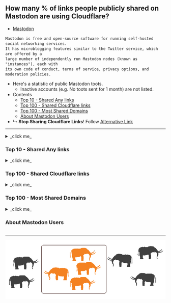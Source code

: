 ## How many % of links people publicly shared on Mastodon are using Cloudflare?


- [Mastodon](https://en.wikipedia.org/wiki/Mastodon_(software))
```
Mastodon is free and open-source software for running self-hosted social networking services. 
It has microblogging features similar to the Twitter service, which are offered by a 
large number of independently run Mastodon nodes (known as "instances"), each with 
its own code of conduct, terms of service, privacy options, and moderation policies.
```


- Here's a statistic of public Mastodon toots.
  - Inactive accounts (e.g. No toots sent for 1 month) are not listed.
- Contents
  - [Top 10 - Shared Any links](cloudflared_shared_mastodon.md#top-10-shared-any-links)
  - [Top 100 - Shared Cloudflare links](cloudflared_shared_mastodon.md#top-100-shared-cloudflare-links)
  - [Top 100 - Most Shared Domains](cloudflared_shared_mastodon.md#top-100-most-shared-domains)
  - [About Mastodon Users](cloudflared_shared_mastodon.md#about-mastodon-users)
- ↳ **Stop Sharing Cloudflare Links**! Follow [Alternative Link](service.altlink.md)

----


<details>
<summary>_click me_

### Top 10 - Shared Any links
</summary>

[//]: # (do not edit this line start; t1)

| # | Mastodon User | Links |
| --- | --- | --- |
| 1 | obapom@pawoo.net | 11,653 |
| 2 | UnitooWebRadio@botsin.space | 11,291 |
| 3 | amb_noticias@botsin.space | 9,302 |
| 4 | Femrevvnr@mastodon.social | 7,693 |
| 5 | libridaleggere@mastodon.cloud | 5,671 |
| 6 | gitcomteam@mastodon.social | 4,528 |
| 7 | TechNews@aspiechattr.me | 4,515 |
| 8 | joukyunews@mstdn.jp | 4,462 |
| 9 | itnewsbot@schleuss.online | 4,457 |
| 10 | newpom@pomdon.work | 4,397 |

[//]: # (do not edit this line end)

</details>


<details>
<summary>_click me_

### Top 100 - Shared Cloudflare links
</summary>

[//]: # (do not edit this line start; t2)

| # | Mastodon User | Links |
| --- | --- | --- |
| 1 | amb_noticias@botsin.space | 9,298 |
| 2 | joukyunews@mstdn.jp | 4,462 |
| 3 | obapom@pawoo.net | 4,408 |
| 4 | publico_bot@newsbots.eu | 4,230 |
| 5 | CryptoBot@aspiechattr.me | 2,984 |
| 6 | covid_stats@mastodon.cloud | 2,639 |
| 7 | hn50@social.lansky.name | 2,452 |
| 8 | elnacionalcat_bot@newsbots.eu | 2,420 |
| 9 | hnbot@me.ns.ci | 2,316 |
| 10 | TechNews@aspiechattr.me | 2,116 |
| 11 | elpuntavui@mastodont.cat | 2,089 |
| 12 | lemonde@newsbots.eu | 1,978 |
| 13 | thaitechfeed@mastodon.in.th | 1,713 |
| 14 | hn100@social.lansky.name | 1,618 |
| 15 | itnewsbot@schleuss.online | 1,516 |
| 16 | hn100@botsin.space | 1,499 |
| 17 | DDMEXICO@mastodon.social | 1,257 |
| 18 | KurumiBot@b.z0ne.social | 1,230 |
| 19 | army@propulse.club | 1,052 |
| 20 | hackernews@die-partei.social | 1,033 |
| 21 | SinonBot@b.z0ne.social | 1,018 |
| 22 | AraAraBot@freecumextremist.com | 967 |
| 23 | NaturalNews@brighteon.social | 912 |
| 24 | SweetPony@equestria.social | 911 |
| 25 | telesur_es@newsbots.eu | 895 |
| 26 | gamesense@mastodon.social | 820 |
| 27 | PonyPics@equestria.social | 817 |
| 28 | EUwatch@newsbots.eu | 810 |
| 29 | techcrunch@chaosphere.hostdon.jp | 801 |
| 30 | epochtimes_jp_bot@www.i-kaohsiung.com | 760 |
| 31 | hnbot@botsin.space | 756 |
| 32 | naciodigital_bot@newsbots.eu | 750 |
| 33 | mauthausengusen@slippy.xyz | 713 |
| 34 | misaka86@pawoo.net | 709 |
| 35 | Wn00Japan@pawoo.net | 691 |
| 36 | johndolph@noagendasocial.com | 658 |
| 37 | johndolph@brighteon.social | 656 |
| 38 | GradientBot@botsin.space | 655 |
| 39 | thepressproject@libretooth.gr | 653 |
| 40 | PolBegov@newsbots.eu | 644 |
| 41 | shietka@mastodon.social | 635 |
| 42 | ithome@hello.2heng.xin | 630 |
| 43 | gigazine@chaosphere.hostdon.jp | 624 |
| 44 | CKsTechnologyNews@mastodon.social | 594 |
| 45 | coverart@botsin.space | 593 |
| 46 | Stripey@botsin.space | 583 |
| 47 | FOXNews_LatestHeadlines@noc.social | 580 |
| 48 | hugbot@neckbeard.xyz | 574 |
| 49 | BBCPersianNewsBot@aleph.land | 571 |
| 50 | theregister@bots.franssen.xyz | 551 |
| 51 | tugatech@mastodon.social | 531 |
| 52 | hn250@social.lansky.name | 528 |
| 53 | deviantdomme@switter.at | 494 |
| 54 | HunDriverWidow@freeatlantis.com | 485 |
| 55 | blendernation@botsin.space | 485 |
| 56 | AlexJones@brighteon.social | 468 |
| 57 | politico_eu_bot@newsbots.eu | 465 |
| 58 | Mediapart@mastodon.social | 458 |
| 59 | cnet@chaosphere.hostdon.jp | 458 |
| 60 | intengineering@botsin.space | 453 |
| 61 | androidpolice@mstdn.social | 449 |
| 62 | YoungBlood@social.quodverum.com | 448 |
| 63 | meteo_galicia@botsin.space | 412 |
| 64 | counterpunch@newsbots.eu | 395 |
| 65 | zdnet@chaosphere.hostdon.jp | 384 |
| 66 | thepigeonexpress@mastodon.social | 384 |
| 67 | TearGasBreakfast@social.quodverum.com | 384 |
| 68 | benzogaga33@mamot.fr | 384 |
| 69 | MonaBot@neckbeard.xyz | 375 |
| 70 | sourcreampringles_SoundCloud@botsin.space | 368 |
| 71 | JesseStone@freeatlantis.com | 361 |
| 72 | nextinpact@gs.leftic.club | 356 |
| 73 | travel@social.beachcom.org | 340 |
| 74 | automaton@chaosphere.hostdon.jp | 331 |
| 75 | libridaleggere@mastodon.cloud | 330 |
| 76 | todayilearned@botsin.space | 318 |
| 77 | gayburg@mastodon.uno | 315 |
| 78 | metoo@botsin.space | 311 |
| 79 | sourcreampringles_SoundCloud@noagendasocial.com | 308 |
| 80 | gironanoticies@mastodon.social | 308 |
| 81 | TeslaNews@aspiechattr.me | 299 |
| 82 | percival40@mastodon.social | 287 |
| 83 | thenewoil@freeradical.zone | 283 |
| 84 | ogatarin@pawoo.net | 283 |
| 85 | arzachel@mastodon.derveni.org | 280 |
| 86 | rss@social.xthemage.net | 278 |
| 87 | gwb@social.beachcom.org | 278 |
| 88 | twngo@g0v.social | 277 |
| 89 | CNN_politics_feed@noc.social | 276 |
| 90 | CDTChinese@newsbots.eu | 275 |
| 91 | redfrog@mamot.fr | 273 |
| 92 | Hornybot@neckbeard.xyz | 269 |
| 93 | HebrideanHecate@spinster.xyz | 268 |
| 94 | Snoro@mastodon.social | 264 |
| 95 | Journalducoin@mastodon.social | 260 |
| 96 | TeddyTheBest@framapiaf.org | 255 |
| 97 | thematterco@mastodon.in.th | 254 |
| 98 | Ladies_DE@kollegin.eu | 252 |
| 99 | OnionPoliticsBot@liberdon.com | 251 |
| 100 | YuzuRyo61@misskey.io | 245 |

[//]: # (do not edit this line end)

</details>


<details>
<summary>_click me_

### Top 100 - Most Shared Domains
</summary>

[//]: # (do not edit this line start; t3)

| # | Domain | Cloudflare | Count |
| --- | --- | --- | --- |
| 1 | twitter.com |   | 69,031 |
| 2 | t.co |   | 59,728 |
| 3 | youtube.com |   | 19,599 |
| 4 | youtu.be |   | 16,143 |
| 5 | unitoo.it |   | 11,839 |
| 6 | yahoo.co.jp |   | 11,205 |
| 7 | tinyurl.com | 🌩 | 9,479 |
| 8 | pixiv.net | 🌩 | 8,874 |
| 9 | ycombinator.com | 🌩 | 7,222 |
| 10 | weibo.com |   | 6,688 |
| 11 | github.com |   | 5,860 |
| 12 | nhk.or.jp |   | 5,850 |
| 13 | newsbots.eu |   | 5,681 |
| 14 | bit.ly |   | 4,995 |
| 15 | libridaleggereassolutamente.com |   | 4,773 |
| 16 | joukyunews.com | 🌩 | 4,407 |
| 17 | google.com |   | 4,230 |
| 18 | itmedia.co.jp |   | 4,144 |
| 19 | spotify.com |   | 3,965 |
| 20 | publico.es | 🌩 | 3,714 |
| 21 | amazon.co.jp |   | 3,675 |
| 22 | wikipedia.org |   | 3,360 |
| 23 | natalie.mu |   | 3,354 |
| 24 | 4gamer.net |   | 3,321 |
| 25 | ddating.fun | 🌩 | 3,210 |
| 26 | rthk.hk |   | 3,191 |
| 27 | redd.it |   | 3,170 |
| 28 | blogspot.com |   | 2,885 |
| 29 | shindanmaker.com |   | 2,844 |
| 30 | indianexpress.com |   | 2,800 |
| 31 | nitter.net |   | 2,655 |
| 32 | lemonde.fr | 🌩 | 2,621 |
| 33 | chouti.com |   | 2,599 |
| 34 | yanoagenda.com | 🌩 | 2,591 |
| 35 | elnacional.cat | 🌩 | 2,414 |
| 36 | svt.se |   | 2,364 |
| 37 | impress.co.jp |   | 2,347 |
| 38 | theverge.com |   | 2,299 |
| 39 | gitcom.org |   | 2,204 |
| 40 | tryst.link |   | 2,190 |
| 41 | elpuntavui.cat | 🌩 | 2,094 |
| 42 | mantan-web.jp |   | 2,058 |
| 43 | talsperrenleitzentrale-ruhr.de |   | 1,984 |
| 44 | dw.com |   | 1,963 |
| 45 | sos112.si |   | 1,927 |
| 46 | bund.de |   | 1,914 |
| 47 | elperiodico.cat |   | 1,809 |
| 48 | mk-mode.com |   | 1,805 |
| 49 | ift.tt |   | 1,798 |
| 50 | bbc.co.uk |   | 1,761 |
| 51 | tribuneindia.com |   | 1,709 |
| 52 | twitch.tv |   | 1,694 |
| 53 | a-legend.net |   | 1,680 |
| 54 | buff.ly |   | 1,678 |
| 55 | derpibooru.org | 🌩 | 1,643 |
| 56 | tagesschau.de |   | 1,639 |
| 57 | arxiv.org |   | 1,596 |
| 58 | srf.ch |   | 1,559 |
| 59 | imgur.com | 🌩 | 1,558 |
| 60 | togetter.com |   | 1,537 |
| 61 | famitsu.com |   | 1,476 |
| 62 | kenh14.vn |   | 1,462 |
| 63 | wordpress.com |   | 1,441 |
| 64 | reddit.com |   | 1,413 |
| 65 | misskey.io | 🌩 | 1,375 |
| 66 | theguardian.com |   | 1,301 |
| 67 | diariodemexico.com | 🌩 | 1,256 |
| 68 | cadenaser.com |   | 1,256 |
| 69 | medicaldialogues.in |   | 1,200 |
| 70 | jvn.jp |   | 1,189 |
| 71 | archive.org |   | 1,188 |
| 72 | vtv.gob.ve |   | 1,166 |
| 73 | gentedigital.es |   | 1,161 |
| 74 | t.me |   | 1,158 |
| 75 | tumblr.com |   | 1,152 |
| 76 | cnet.com | 🌩 | 1,142 |
| 77 | bbc.com | 🌩 | 1,138 |
| 78 | fanbox.cc |   | 1,131 |
| 79 | reut.rs |   | 1,097 |
| 80 | gigazine.net | 🌩 | 1,094 |
| 81 | metalarea.org |   | 1,091 |
| 82 | soundcloud.com | 🌩 | 1,088 |
| 83 | aljazeera.com |   | 1,088 |
| 84 | nist.gov |   | 1,081 |
| 85 | asoko.ga |   | 1,077 |
| 86 | instagram.com |   | 1,066 |
| 87 | entabe.jp |   | 1,043 |
| 88 | topwar.ru | 🌩 | 1,042 |
| 89 | hackaday.com |   | 1,037 |
| 90 | liberation.fr |   | 1,034 |
| 91 | telesurtv.net |   | 1,030 |
| 92 | humanite.fr |   | 1,007 |
| 93 | substack.com | 🌩 | 1,006 |
| 94 | golem.de |   | 982 |
| 95 | gizmodo.jp |   | 973 |
| 96 | lokalklick.eu |   | 972 |
| 97 | naturalnews.com | 🌩 | 969 |
| 98 | rfi.fr |   | 963 |
| 99 | techcrunch.com | 🌩 | 957 |
| 100 | nos.nl |   | 948 |

[//]: # (do not edit this line end)

</details>


<details>
<summary>_click me_

### About Mastodon Users
</summary>

[//]: # (do not edit this line start; t5)


- *50,250* Mastodon users posted *2,812,243* public toots.
  - Above number include toots which has no link.
    - About *90,718* toots/day by all users, *1.8* toots/day per user
- Now let's focus on *Mastodon toots which has any links*.

![](../image/bully.jpg)

- *24,623* Mastodon users posted *623,141* public toots contains 703,475 links. (about *1.1* links/toot)
  - About *49*% of total Mastodon users shared any links.
    - About *51*% of total Mastodon users _does not_ share a link.
  - About *22.2*% of total Mastodon toots contains a link.
- Inside *24,623* Mastodon users,
  - There are *3,523* users who ONLY shared Cloudflare links. (*14.3*%)
  - There are *13,428* users who NEVER shared Cloudflare links. (*54.5*%)
- Inside *623,141* public toots,
  - There are *32,133* base domains. ("_base_": both `www.youtube.com` `m.youtube.com` will be treated as `youtube.com`)
- Inside *703,475* links,
  - There are *163,547* Cloudflare links. (*23.2*%)



## *22.3*% of Mastodon users shared Cloudflare link.
## *23.2*% of shared links are Cloudflared.

[//]: # (do not edit this line end)

</details>


----

![](../image/mastodoncf.jpg)
